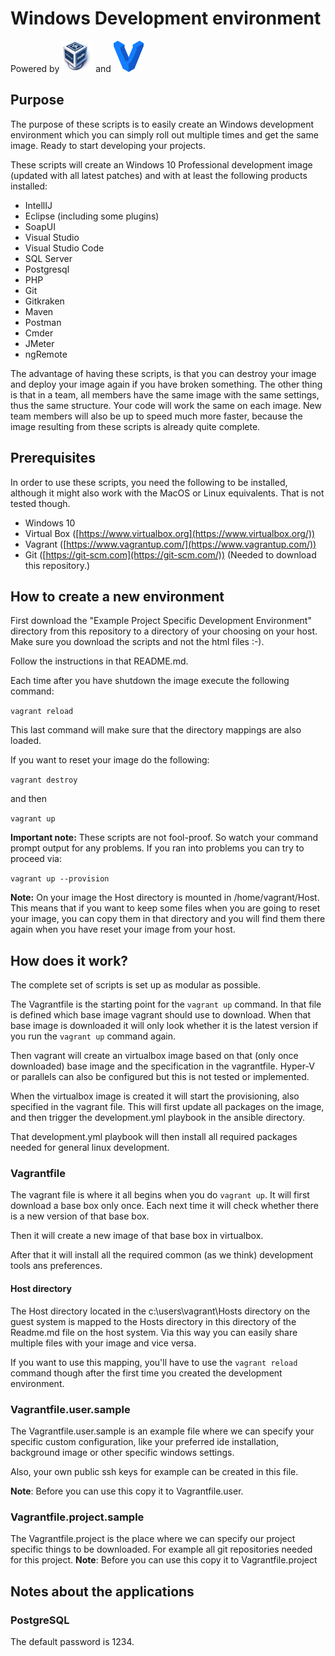 # Windows Development environment

Powered by [![Virtualbox](https://raw.githubusercontent.com/MartijnSips/ubuntu-development-environment/develop/Logos/virtualbox.png "Virtualbox")](http://www.virtualbox.org)
and [![Vagrant](https://raw.githubusercontent.com/MartijnSips/ubuntu-development-environment/develop/Logos/vagrant.png "Vagrant" )](http://www.vagrantup.com)

## Purpose

The purpose of these scripts is to easily create an Windows development environment which you can simply roll out multiple times and get the same image. Ready to start developing your projects.

These scripts will create an Windows 10 Professional development image (updated with all latest patches) and with at least the following products installed:

- IntellIJ
- Eclipse (including some plugins)
- SoapUI
- Visual Studio
- Visual Studio Code
- SQL Server
- Postgresql
- PHP
- Git
- Gitkraken
- Maven
- Postman
- Cmder
- JMeter
- ngRemote

The advantage of having these scripts, is that you can destroy your image and deploy your image again if you have broken something. 
The other thing is that in a team, all members have the same image with the same settings, thus the same structure. Your code will work the same on each image. New team members will also be up to speed much more faster, because the image resulting from these scripts is already quite complete.

## Prerequisites

In order to use these scripts, you need the following to be installed, although it might also work with the MacOS or Linux equivalents. That is not tested though.

- Windows 10
- Virtual Box ([https://www.virtualbox.org](https://www.virtualbox.org/))
- Vagrant ([https://www.vagrantup.com/](https://www.vagrantup.com/))
- Git ([https://git-scm.com](https://git-scm.com/)) (Needed to download this repository.)

## How to create a new environment

First download the "Example Project Specific Development Environment" directory from this repository to a directory of your choosing on your host. Make sure you download the scripts and not the html files :-).

Follow the instructions in that README.md.

Each time after you have shutdown the image execute the following command:

```vagrant reload```

This last command will make sure that the directory mappings are also loaded.

If you want to reset your image do the following:

```vagrant destroy```

and then

```vagrant up```

<b>Important note:</b>
These scripts are not fool-proof. So watch your command prompt output for any problems. If you ran into problems you can try to proceed via:

```vagrant up --provision```

<b>Note:</b> On your image the Host directory is mounted in /home/vagrant/Host. This means that if you want to keep some files when you are going to reset your image, you can copy them in that directory and you will find them there again when you have reset your image from your host.

## How does it work?

The complete set of scripts is set up as modular as possible.

The Vagrantfile is the starting point for the `vagrant up` command. In that file is defined which base image vagrant should use to download.
When that base image is downloaded it will only look whether it is the latest version if you run the `vagrant up` command again.

Then vagrant will create an virtualbox image based on that (only once downloaded) base image and the specification in the vagrantfile. Hyper-V or parallels can also be configured but this is not tested or implemented.

When the virtualbox image is created it will start the provisioning, also specified in the vagrant file.
This will first update all packages on the image, and then trigger the development.yml playbook in the ansible directory.

That development.yml playbook will then install all required packages needed for general linux development.

### Vagrantfile

The vagrant file is where it all begins when you do ```vagrant up```. It will first download a base box only once. Each next time it will check whether there is a new version of that base box.

Then it will create a new image of that base box in virtualbox.

After that it will install all the required common (as we think) development tools ans preferences.

#### Host directory

The Host directory located in the c:\users\vagrant\Hosts directory on the guest system is mapped to the Hosts directory in this directory of the Readme.md file on the host system. Via this way you can easily share multiple files with your image and vice versa.

If you want to use this mapping, you'll have to use the ```vagrant reload``` command though after the first time you created the development environment.

### Vagrantfile.user.sample

The Vagrantfile.user.sample is an example file where we can specify your specific custom configuration, like your preferred ide installation, background image or other specific windows settings.  

Also, your own public ssh keys for example can be created in this file.

<b>Note</b>: Before you can use this copy it to Vagrantfile.user.

### Vagrantfile.project.sample

The Vagrantfile.project is the place where we can specify our project specific things to be downloaded. For example all git repositories needed for this project. 
<b>Note</b>: Before you can use this copy it to Vagrantfile.project

## Notes about the applications

### PostgreSQL

The default password is 1234.